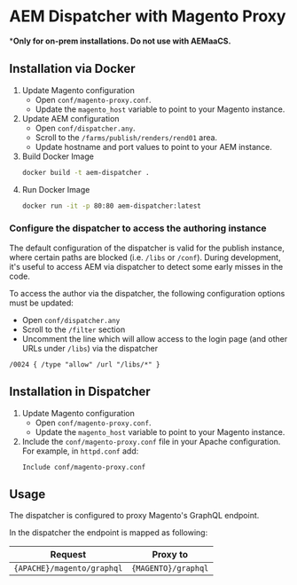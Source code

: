 # AEM Dispatcher with Magento Proxy

***Only for on-prem installations. Do not use with AEMaaCS.**

## Installation via Docker

1. Update Magento configuration
    - Open `conf/magento-proxy.conf`.
    - Update the `magento_host` variable to point to your Magento instance.
2. Update AEM configuration
    - Open `conf/dispatcher.any`.
    - Scroll to the `/farms/publish/renders/rend01` area.
    - Update hostname and port values to point to your AEM instance.
3. Build Docker Image
    ```bash
    docker build -t aem-dispatcher .
    ```
4. Run Docker Image
    ```bash
    docker run -it -p 80:80 aem-dispatcher:latest
    ```

### Configure the dispatcher to access the authoring instance

The default configuration of the dispatcher is valid for the publish instance, where certain paths are blocked (i.e. `/libs` or `/conf`). During development, it's useful to access AEM via dispatcher to detect some early misses in the code.

To access the author via the dispatcher, the following configuration options must be updated:

-   Open `conf/dispatcher.any`
-   Scroll to the `/filter` section
-   Uncomment the line which will allow access to the login page (and other URLs under `/libs`) via the dispatcher

```
/0024 { /type "allow" /url "/libs/*" }
```

## Installation in Dispatcher

1. Update Magento configuration
    - Open `conf/magento-proxy.conf`.
    - Update the `magento_host` variable to point to your Magento instance.
2. Include the `conf/magento-proxy.conf` file in your Apache configuration. For example, in `httpd.conf` add:
    ```
    Include conf/magento-proxy.conf
    ```

## Usage

The dispatcher is configured to proxy Magento's GraphQL endpoint.

In the dispatcher the endpoint is mapped as following:

| Request                    | Proxy to            |
| -------------------------- | ------------------- |
| `{APACHE}/magento/graphql` | `{MAGENTO}/graphql` |
